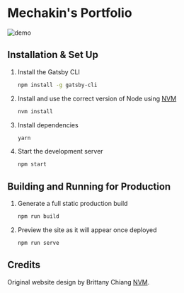<h1>
  Mechakin's Portfolio
</h1>

![demo](https://raw.githubusercontent.com/bchiang7/v4/main/src/images/demo.png)

## Installation & Set Up

1. Install the Gatsby CLI

   ```sh
   npm install -g gatsby-cli
   ```

2. Install and use the correct version of Node using [NVM](https://github.com/nvm-sh/nvm)

   ```sh
   nvm install
   ```

3. Install dependencies

   ```sh
   yarn
   ```

4. Start the development server

   ```sh
   npm start
   ```

## Building and Running for Production

1. Generate a full static production build

   ```sh
   npm run build
   ```

1. Preview the site as it will appear once deployed

   ```sh
   npm run serve
   ```

## Credits

Original website design by Brittany Chiang [NVM](https://brittanychiang.com).

